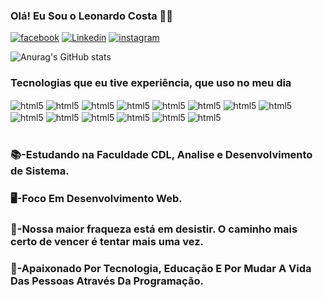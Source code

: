 
### Olá! Eu Sou o Leonardo Costa 🙋🏼
[![facebook](https://img.shields.io/badge/Facebook-1877F2?style=for-the-badge&logo=facebook&logoColor=white)]()
[![Linkedin](https://img.shields.io/badge/LinkedIn-0077B5?style=for-the-badge&logo=linkedin&logoColor=white)](https://www.linkedin.com/in/leonardo-costa-3558801b4/)
[![instagram](https://img.shields.io/badge/Instagram-E4405F?style=for-the-badge&logo=instagram&logoColor=white)](https://www.instagram.com/a_leonardo.s_c/)

![Anurag's GitHub stats](https://github-readme-stats.vercel.app/api?username=Dev-Leonardo-Costa&show_icons=true&theme=merko)


### Tecnologias que eu tive experiência, que uso no meu dia 

<div style="display: inline_block">
<img align="center" alt="html5" src="https://img.shields.io/badge/HTML5-E34F26?style=for-the-badge&logo=html5&logoColor=white"/>
<img align="center" alt="html5" src="https://img.shields.io/badge/CSS3-1572B6?style=for-the-badge&logo=css3&logoColor=white"/>
<img align="center" alt="html5" src="https://img.shields.io/badge/PHP-777BB4?style=for-the-badge&logo=php&logoColor=white"/>
<img align="center" alt="html5" src="https://img.shields.io/badge/Java-ED8B00?style=for-the-badge&logo=java&logoColor=white"/>
<img align="center" alt="html5" src="https://img.shields.io/badge/Vue.js-35495E?style=for-the-badge&logo=vue.js&logoColor=4FC08D"/>
<img align="center" alt="html5" src="https://img.shields.io/badge/Bootstrap-563D7C?style=for-the-badge&logo=bootstrap&logoColor=white"/>
<img align="center" alt="html5" src="https://img.shields.io/badge/Spring-6DB33F?style=for-the-badge&logo=spring&logoColor=white"/>
<img align="center" alt="html5" src="https://img.shields.io/badge/Amazon_AWS-232F3E?style=for-the-badge&logo=amazon-aws&logoColor=white"/>
<img align="center" alt="html5" src="https://img.shields.io/badge/Unity-100000?style=for-the-badge&logo=unity&logoColor=white"/>
<img align="center" alt="html5" src="https://img.shields.io/badge/PostgreSQL-316192?style=for-the-badge&logo=postgresql&logoColor=white"/>
<img align="center" alt="html5" src="https://img.shields.io/badge/MySQL-00000F?style=for-the-badge&logo=mysql&logoColor=white"/>
<img align="center" alt="html5" src="https://img.shields.io/badge/GitHub-100000?style=for-the-badge&logo=github&logoColor=white"/>
<img align="center" alt="html5" src="https://img.shields.io/badge/GitLab-330F63?style=for-the-badge&logo=gitlab&logoColor=white"/>
<img align="center" alt="html5" src="https://img.shields.io/badge/Ubuntu-E95420?style=for-the-badge&logo=ubuntu&logoColor=white"/> 
</div><br/>

### 📚-Estudando na Faculdade CDL, Analise e Desenvolvimento de Sistema. 

### 🖥️-Foco Em Desenvolvimento Web.  

### 🦅-Nossa maior fraqueza está em desistir. O caminho mais certo de vencer é tentar mais uma vez.

### 🥰-Apaixonado Por Tecnologia, Educação E Por Mudar A Vida Das Pessoas Através Da Programação. 
